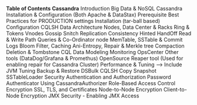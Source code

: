 **Table of Contents**
**Cassandra**
    Introduction
        Big Data & NoSQL
        Cassandra
    Installation & Configuration (Both Apache & DataStax)
        Prerequisite 
        Best Practices for PRODUCTION settings
        Installation (tar-ball based)
        Configuration
        CQLSH
    Data Architecture
        Nodes, Data Center & Racks
        Ring & Tokens
        Vnodes
        Gossip
        Snitch
        Replication
        Consistency
        Hinted HandOff
        Read & Write Path 
           Queries & Co-Ordinator node
           MemTable, SSTable & Commit Logs
           Bloom Filter, Caching
        Ani-Entropy, Repair & Merkle tree
        Compaction 
           Deletion & Tombstone
    CQL
    Data Modeling
    Monitoring 
        OpsCenter 
        Other tools (DataDog/Grafana & Promethus)
        OpenSource Reaper tool (Used for enabling repair for Cassandra Cluster)
    Performance & Tuning --> Include JVM Tuning
    Backup & Restore
        DSBulk
        CQLSH Copy
        Snapshot
        SSTableLoader
    Security
        Authentication and Authorization
            Password Authenticator
            Using CassandraAuthorizer
            Role-Based Access Control
        Encryption
            SSL, TLS, and Certificates
            Node-to-Node Encryption
            Client-to-Node Encryption
        JMX Security - Enabling JMX Access

